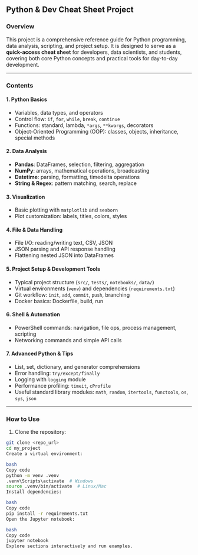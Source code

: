 ## Python & Dev Cheat Sheet Project

### Overview
This project is a comprehensive reference guide for Python programming, data analysis, scripting, and project setup. It is designed to serve as a **quick-access cheat sheet** for developers, data scientists, and students, covering both core Python concepts and practical tools for day-to-day development.

---

### Contents

#### 1. Python Basics
- Variables, data types, and operators
- Control flow: `if`, `for`, `while`, `break`, `continue`
- Functions: standard, lambda, `*args`, `**kwargs`, decorators
- Object-Oriented Programming (OOP): classes, objects, inheritance, special methods

#### 2. Data Analysis
- **Pandas**: DataFrames, selection, filtering, aggregation
- **NumPy**: arrays, mathematical operations, broadcasting
- **Datetime**: parsing, formatting, timedelta operations
- **String & Regex**: pattern matching, search, replace

#### 3. Visualization
- Basic plotting with `matplotlib` and `seaborn`
- Plot customization: labels, titles, colors, styles

#### 4. File & Data Handling
- File I/O: reading/writing text, CSV, JSON
- JSON parsing and API response handling
- Flattening nested JSON into DataFrames

#### 5. Project Setup & Development Tools
- Typical project structure (`src/`, `tests/`, `notebooks/`, `data/`)
- Virtual environments (`venv`) and dependencies (`requirements.txt`)
- Git workflow: `init`, `add`, `commit`, `push`, branching
- Docker basics: Dockerfile, build, run

#### 6. Shell & Automation
- PowerShell commands: navigation, file ops, process management, scripting
- Networking commands and simple API calls

#### 7. Advanced Python & Tips
- List, set, dictionary, and generator comprehensions
- Error handling: `try/except/finally`
- Logging with `logging` module
- Performance profiling: `timeit`, `cProfile`
- Useful standard library modules: `math`, `random`, `itertools`, `functools`, `os`, `sys`, `json`

---

### How to Use
1. Clone the repository:
```bash
git clone <repo_url>
cd my_project
Create a virtual environment:

bash
Copy code
python -m venv .venv
.venv\Scripts\activate  # Windows
source .venv/bin/activate  # Linux/Mac
Install dependencies:

bash
Copy code
pip install -r requirements.txt
Open the Jupyter notebook:

bash
Copy code
jupyter notebook
Explore sections interactively and run examples.